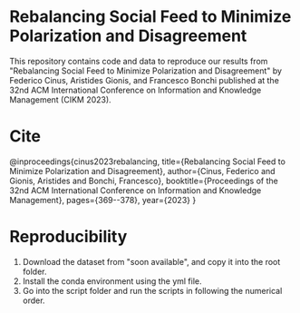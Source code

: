 # Rebalancing Social Feed to Minimize Polarization and Disagreement
This repository contains code and data to reproduce our results from "Rebalancing Social Feed to Minimize Polarization and Disagreement" by Federico Cinus, Aristides Gionis, and Francesco Bonchi published at the 32nd ACM International Conference on Information and Knowledge Management (CIKM 2023).


# Cite
@inproceedings{cinus2023rebalancing,
  title={Rebalancing Social Feed to Minimize Polarization and Disagreement},
  author={Cinus, Federico and Gionis, Aristides and Bonchi, Francesco},
  booktitle={Proceedings of the 32nd ACM International Conference on Information and Knowledge Management},
  pages={369--378},
  year={2023}
}

# Reproducibility
1. Download the dataset from "soon available", and copy it into the root folder.
2. Install the conda environment using the yml file.
3. Go into the script folder and run the scripts in following the numerical order.
